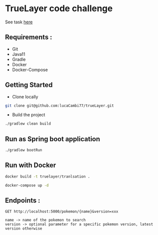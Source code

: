 # TrueLayer code challenge

See task [here](https://docs.google.com/document/d/1L0xflPoRq2fbPH0vK9--FGUVyny5LjTCwh-Cki41Xps/edit#)

## Requirements : 

* Git
* Java11
* Gradle
* Docker
* Docker-Compose

## Getting Started

* Clone locally 
```bash
git clone git@github.com:lucaCambi77/trueLayer.git
```

* Build the project 
```bash
./gradlew clean build
```

## Run as Spring boot application

```bash
./gradlew bootRun
```

## Run with Docker

```bash
docker build -t truelayer/tranlsation .
```
```bash
docker-compose up -d
```

## Endpoints : 

```
GET http://localhost:5000/pokemon/{name}&version=xxx

name -> name of the pokemon to search
version -> optional parameter for a specific pokemon version, latest version otherwise
```


